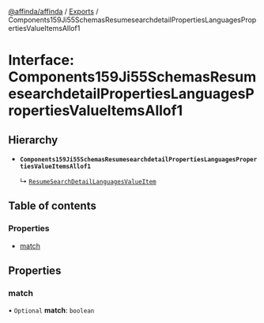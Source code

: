 [@affinda/affinda](../README.md) / [Exports](../modules.md) / Components159Ji55SchemasResumesearchdetailPropertiesLanguagesPropertiesValueItemsAllof1

# Interface: Components159Ji55SchemasResumesearchdetailPropertiesLanguagesPropertiesValueItemsAllof1

## Hierarchy

- **`Components159Ji55SchemasResumesearchdetailPropertiesLanguagesPropertiesValueItemsAllof1`**

  ↳ [`ResumeSearchDetailLanguagesValueItem`](ResumeSearchDetailLanguagesValueItem.md)

## Table of contents

### Properties

- [match](Components159Ji55SchemasResumesearchdetailPropertiesLanguagesPropertiesValueItemsAllof1.md#match)

## Properties

### match

• `Optional` **match**: `boolean`
